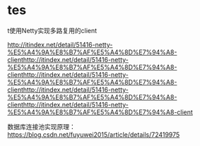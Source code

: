 # tes
t使用Netty实现多路复用的client

http://itindex.net/detail/51416-netty-%E5%A4%9A%E8%B7%AF%E5%A4%8D%E7%94%A8-clienthttp://itindex.net/detail/51416-netty-%E5%A4%9A%E8%B7%AF%E5%A4%8D%E7%94%A8-clienthttp://itindex.net/detail/51416-netty-%E5%A4%9A%E8%B7%AF%E5%A4%8D%E7%94%A8-clienthttp://itindex.net/detail/51416-netty-%E5%A4%9A%E8%B7%AF%E5%A4%8D%E7%94%A8-clienthttp://itindex.net/detail/51416-netty-%E5%A4%9A%E8%B7%AF%E5%A4%8D%E7%94%A8-client


数据库连接池实现原理：https://blog.csdn.net/fuyuwei2015/article/details/72419975
